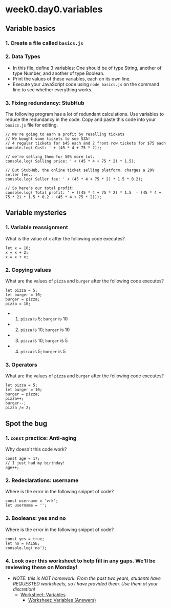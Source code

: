 # week0.day0.variables

## Variable basics

### 1. Create a file called `basics.js`
### 2. Data Types
- In this file, define 3 variables: One should be of type String, another of type Number, and another of type Boolean.
- Print the values of these variables, each on its own line.
- Execute your JavaScript code using `node basics.js` on the command line to see whether everything works.

### 3. Fixing redundancy: StubHub

The following program has a lot of redundant calculations. Use variables to reduce the redundancy in the code.
Copy and paste this code into your `basics.js` file for editing.

```
// We're going to earn a profit by reselling tickets
// We bought some tickets to see SZA!
// 4 regular tickets for $45 each and 2 front row tickets for $75 each
console.log('Cost: ' + (45 * 4 + 75 * 2));

// we're selling them for 50% more lol.
console.log('Selling price: ' + (45 * 4 + 75 * 2) * 1.5);

// But StubHub, the online ticket selling platform, charges a 20% seller fee...
console.log('Seller fee: ' + (45 * 4 + 75 * 2) * 1.5 * 0.2);

// So here's our total profit:
console.log('Total profit: ' + ((45 * 4 + 75 * 2) * 1.5  - (45 * 4 + 75 * 2) * 1.5 * 0.2 - (45 * 4 + 75 * 2)));
```

## Variable mysteries

### 1. Variable reassignment

What is the value of `x` after the following code executes?

```
let x = 10;
x = x + 2;
x = x + x;
```

### 2. Copying values

What are the values of `pizza` and `burger` after the following code executes?

```
let pizza = 5;
let burger = 10;
burger = pizza;
pizza = 10;
```

- 1. `pizza` is 5; `burger` is 10
- 2. `pizza` is 10; `burger` is 10
- 3. `pizza` is 10; `burger` is 5
- 4. `pizza` is 5; `burger` is 5

### 3. Operators

What are the values of `pizza` and `burger` after the following code executes?

```
let pizza = 5;
let burger = 10;
burger = pizza;
pizza++;
burger--;
pizza /= 2;
```

## Spot the bug

### 1. `const` practice: Anti-aging

Why doesn't this code work?

```
const age = 17;
// I just had my birthday!
age++;
```

### 2. Redeclarations: username

Where is the error in the following snippet of code?

```
const username = 'vrk';
let username = '';
```

### 3. Booleans: yes and no

Where is the error in the following snippet of code?

```
const yes = true;
let no = FALSE;
console.log('no');
```

### 4. Look over this worksheet to help fill in any gaps. We’ll be reviewing these on Monday!
- *NOTE: this is NOT homework. From the past two years, students have REQUESTED worksheets, so I have provided them. Use them at your discretion!*
   - [Worksheet: Variables](https://docs.google.com/document/d/1NFH-9oMMxF3OOXiip0J1QQr5IqcdzudbW28IGXhRciw/edit?usp=sharing)
     - [Worksheet: Variables (Answers)](https://docs.google.com/document/d/1kJHMaaxc0JsfRK9kTXSveWgZ68d6R5wV3-0SAu2JtCs/edit?usp=sharing)

